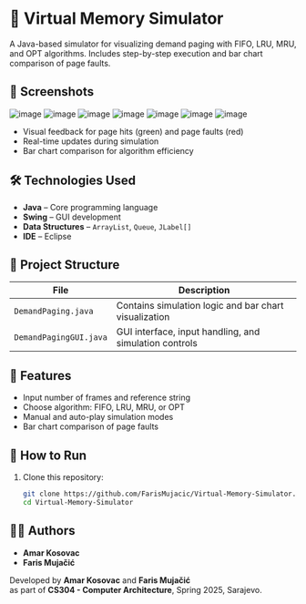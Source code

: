 # 🧠 Virtual Memory Simulator

A Java-based simulator for visualizing demand paging with FIFO, LRU, MRU, and OPT algorithms. Includes step-by-step execution and bar chart comparison of page faults.

## 📸 Screenshots

![image](https://github.com/user-attachments/assets/5ef61740-be85-4cc1-90c7-cae820416ce3)
![image](https://github.com/user-attachments/assets/b4966b00-ee4b-4b1c-8a3b-dae0e60cc016)
![image](https://github.com/user-attachments/assets/a832ba92-1b31-4201-8793-b9bfa5c40dc6)
![image](https://github.com/user-attachments/assets/2d67ff29-2725-4e07-ab80-676feb4913e9)
![image](https://github.com/user-attachments/assets/3fd95a9d-ec97-4344-af10-8379888c9731)
![image](https://github.com/user-attachments/assets/23c20425-cece-4c32-a6b5-f2df8b775bda)
![image](https://github.com/user-attachments/assets/0804f90b-8971-4662-a96e-4485affb586e)


- Visual feedback for page hits (green) and page faults (red)
- Real-time updates during simulation
- Bar chart comparison for algorithm efficiency

## 🛠 Technologies Used

- **Java** – Core programming language
- **Swing** – GUI development
- **Data Structures** – `ArrayList`, `Queue`, `JLabel[]`
- **IDE** – Eclipse

## 📂 Project Structure

| File | Description |
|------|-------------|
| `DemandPaging.java` | Contains simulation logic and bar chart visualization |
| `DemandPagingGUI.java` | GUI interface, input handling, and simulation controls |

## 🔧 Features

- Input number of frames and reference string
- Choose algorithm: FIFO, LRU, MRU, or OPT
- Manual and auto-play simulation modes
- Bar chart comparison of page faults

## 🚀 How to Run

1. Clone this repository:
   ```bash
   git clone https://github.com/FarisMujacic/Virtual-Memory-Simulator.git
   cd Virtual-Memory-Simulator

## 👨‍💻 Authors

- **Amar Kosovac**
- **Faris Mujačić**

Developed by **Amar Kosovac** and **Faris Mujačić**  
as part of **CS304 - Computer Architecture**, Spring 2025, Sarajevo.

